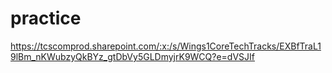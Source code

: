 # practice

https://tcscomprod.sharepoint.com/:x:/s/Wings1CoreTechTracks/EXBfTraL19lBm_nKWubzyQkBYz_gtDbVy5GLDmyjrK9WCQ?e=dVSJIf
